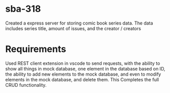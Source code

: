 # sba-318

Created a express server for storing comic book series data. The data includes series title, amount of issues, and the creator / creators

# Requirements
Used REST client extension in vscode to send requests, with the ability to show all things in mock database, one element in the database based on ID, the ability to add new elements to the mock database, and even to modify elements in the mock database, and delete them. This Completes the full CRUD functionality.